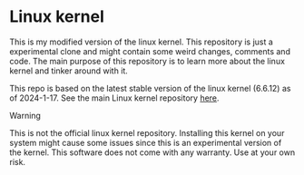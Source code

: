 # Linux kernel

This is my modified version of the linux kernel. This repository is just a experimental clone and might contain some weird changes, comments and code. The main purpose of this repository is to learn more about the linux kernel and tinker around with it.

This repo is based on the latest stable version of the linux kernel (6.6.12) as of 2024-1-17. See the main Linux kernel repository [here](https://git.kernel.org/pub/scm/linux/kernel/git/torvalds/linux.git/tree).

> [!warning]
> This is not the official linux kernel repository. Installing this kernel on your system might cause some issues since this is an experimental version of the kernel. This software does not come with any warranty. Use at your own risk.
